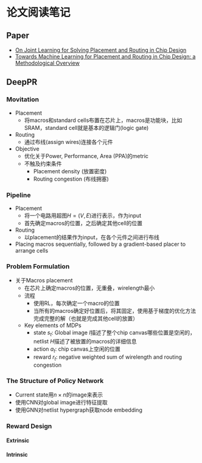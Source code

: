# 论文阅读笔记
## Paper
- [On Joint Learning for Solving Placement and Routing in Chip Design](https://proceedings.neurips.cc/paper/2021/hash/898aef0932f6aaecda27aba8e9903991-Abstract.html)
- [Towards Machine Learning for Placement and Routing in Chip Design: a Methodological Overview](https://arxiv.org/abs/2202.13564)

## DeepPR
### Movitation
  - Placement
    - 将macros和standard cells布置在芯片上，macros是功能块，比如SRAM，standard cell就是基本的逻辑门(logic gate)
  - Routing
    - 通过布线(assign wires)连接各个元件
  - Objective
    - 优化关于Power, Performance, Area (PPA)的metric
    - 不触及约束条件
      - Placement density (放置密度)
      - Routing congestion (布线拥塞)
### Pipeline
  - Placement
    - 将一个电路用超图$H = (V,E)$进行表示，作为input
    - 首先确定macros的位置，之后确定其他cell的位置
  - Routing
    - 以placement的结果作为input，在各个元件之间进行布线
  - Placing macros sequentially, followed by a gradient-based placer to arrange cells

### Problem Formulation
- 关于Macros placement
  - 在芯片上确定macros的位置，无重叠，wirelength最小
  - 流程
    - 使用RL，每次确定一个macro的位置
    - 当所有的macros确定好位置后，将其固定，使用基于梯度的优化方法完成完整的解（也就是完成其他cell的放置）
  - Key elements of MDPs
    - state $s_t$: Global image $I$描述了整个chip canvas哪些位置是空闲的，netlist $H$描述了被放置的macros的详细信息
    - action $a_t$: chip canvas上空闲的位置
    - reward $r_t$: negative weighted sum of wirelength and routing congestion
### The Structure of Policy Network
- Current state用$n \times n$的image来表示
- 使用CNN对global image进行特征提取
- 使用GNN对netlist hypergraph获取node embedding

### Reward Design
#### Extrinsic
#### Intrinsic